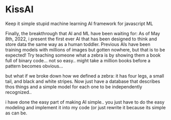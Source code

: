 # KissAI
Keep it simple stupid machine learning AI framework for javascript ML

Finally, the breakthrough that AI and ML have been waiting for:
As of May 8th, 2022, i present the first ever AI that has been designed to think and store data the same way as a human
toddler.  Previous AIs have been training models with millions of images but gotten nowhere, but that is to be expected!
Try teaching someone what a zebra is by showing them a book full of binary code... not so easy.. might take a million books before a pattern becomes obvious...

but what if we broke down how we defined a zebra: it has four legs, a small tail, and black and white stripes.  Now just have a database that describes thos things and a simple model for each one to be independently recognized..

i have done the easy part of making AI simple.. you just have to do the easy modeling and implement it into my code (or just rewrite it because its simple as can be.

